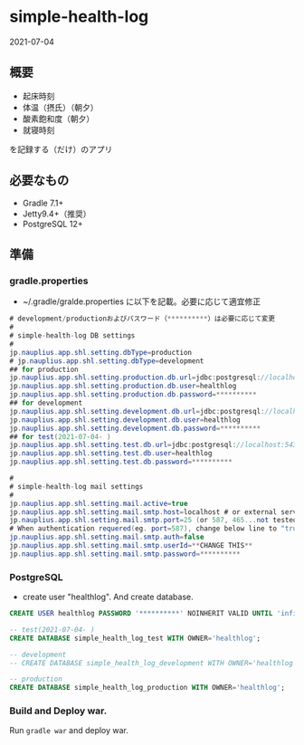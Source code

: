 # simple-health-log

2021-07-04

## 概要

* 起床時刻
* 体温（摂氏）（朝夕）
* 酸素飽和度（朝夕）
* 就寝時刻

を記録する（だけ）のアプリ

## 必要なもの

* Gradle 7.1+
* Jetty9.4+（推奨）
* PostgreSQL 12+

## 準備

### gradle.properties

* ~/.gradle/gralde.properties に以下を記載。必要に応じて適宜修正

```java
# development/productionおよびパスワード（**********）は必要に応じて変更
#
# simple-health-log DB settings
#
jp.nauplius.app.shl.setting.dbType=production
# jp.nauplius.app.shl.setting.dbType=development
## for production
jp.nauplius.app.shl.setting.production.db.url=jdbc:postgresql://localhost:5432/simple_health_log_production
jp.nauplius.app.shl.setting.production.db.user=healthlog
jp.nauplius.app.shl.setting.production.db.password=**********
## for development
jp.nauplius.app.shl.setting.development.db.url=jdbc:postgresql://localhost:5432/simple_health_log_development
jp.nauplius.app.shl.setting.development.db.user=healthlog
jp.nauplius.app.shl.setting.development.db.password=**********
## for test(2021-07-04- )
jp.nauplius.app.shl.setting.test.db.url=jdbc:postgresql://localhost:5432/simple_health_log_test
jp.nauplius.app.shl.setting.test.db.user=healthlog
jp.nauplius.app.shl.setting.test.db.password=**********

#
# simple-health-log mail settings
#
jp.nauplius.app.shl.setting.mail.active=true
jp.nauplius.app.shl.setting.mail.smtp.host=localhost # or external server addr (eg smtp.gmail.com)
jp.nauplius.app.shl.setting.mail.smtp.port=25 (or 587, 465...not tested yet...)
# When authentication requered(eg. port=587), change below line to "true". And set userId, password.
jp.nauplius.app.shl.setting.mail.smtp.auth=false
jp.nauplius.app.shl.setting.mail.smtp.userId=**CHANGE THIS**
jp.nauplius.app.shl.setting.mail.smtp.password=**********


```

### PostgreSQL

* create user "healthlog". And create database.

```sql
CREATE USER healthlog PASSWORD '**********' NOINHERIT VALID UNTIL 'infinity';

-- test(2021-07-04- )
CREATE DATABASE simple_health_log_test WITH OWNER='healthlog';

-- development
-- CREATE DATABASE simple_health_log_development WITH OWNER='healthlog';

-- production
CREATE DATABASE simple_health_log_production WITH OWNER='healthlog';


```

### Build and Deploy war.

Run `gradle war` and deploy war.
